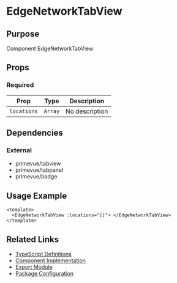 # EdgeNetworkTabView

## Purpose

Component EdgeNetworkTabView

## Props

### Required

| Prop        | Type    | Description    |
| ----------- | ------- | -------------- |
| `locations` | `Array` | No description |

## Dependencies

### External

- primevue/tabview
- primevue/tabpanel
- primevue/badge

## Usage Example

```vue
<template>
  <EdgeNetworkTabView :locations="[]"> </EdgeNetworkTabView>
</template>
```

## Related Links

- [TypeScript Definitions](./EdgeNetworkTabView.d.ts)
- [Component Implementation](./EdgeNetworkTabView.vue)
- [Export Module](./edgenetworktabview.js)
- [Package Configuration](./package.json)
